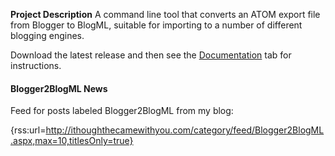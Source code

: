 **Project Description**
A command line tool that converts an ATOM export file from Blogger to BlogML, suitable for importing to a number of different blogging engines.

Download the latest release and then see the [Documentation](Documentation) tab for instructions. 

#### Blogger2BlogML News
Feed for posts labeled Blogger2BlogML from my blog:

{rss:url=http://ithoughthecamewithyou.com/category/feed/Blogger2BlogML.aspx,max=10,titlesOnly=true}
